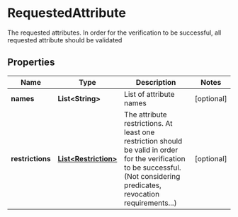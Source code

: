 

# RequestedAttribute

The requested attributes. In order for the verification to be successful, all requested attribute should be validated
## Properties

Name | Type | Description | Notes
------------ | ------------- | ------------- | -------------
**names** | **List&lt;String&gt;** | List of attribute names |  [optional]
**restrictions** | [**List&lt;Restriction&gt;**](Restriction.md) | The attribute restrictions. At least one restriction should be valid in order for the verification to be successful. (Not considering predicates, revocation requirements...) |  [optional]



